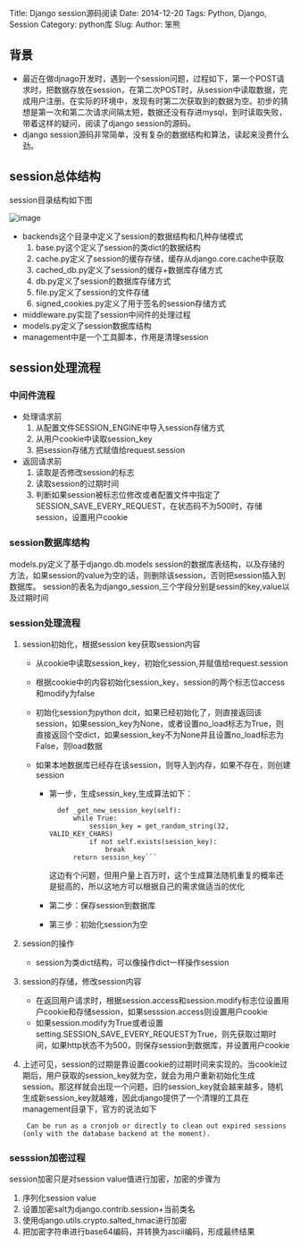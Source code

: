 Title: Django session源码阅读
Date: 2014-12-20
Tags: Python, Django, Session
Category: python库
Slug: 
Author: 笨熊
## 背景
* 最近在做djnago开发时，遇到一个session问题，过程如下，第一个POST请求时，把数据存放在session，在第二次POST时，从session中读取数据，完成用户注册。在实际的环境中，发现有时第二次获取到的数据为空。初步的猜想是第一次和第二次请求间隔太短，数据还没有存进mysql，到时读取失败，带着这样的疑问，阅读了django session的源码。
* django session源码非常简单，没有复杂的数据结构和算法，读起来没费什么劲。

## session总体结构
session目录结构如下图

![image](http://sfault-image.b0.upaiyun.com/635/172/635172686-54918df1d0db6_articlex)

* backends这个目录中定义了session的数据结构和几种存储模式
	1. base.py这个定义了session的类dict的数据结构
	2. cache.py定义了session的缓存存储，缓存从django.core.cache中获取
	3. cached_db.py定义了session的缓存+数据库存储方式
	4. db.py定义了session的数据库存储方式
	5. file.py定义了session的文件存储
	6. signed_cookies.py定义了用于签名的session存储方式
* middleware.py实现了session中间件的处理过程
* models.py定义了session数据库结构
* management中是一个工具脚本，作用是清理session

## session处理流程

### 中间件流程

* 处理请求前
	1. 从配置文件SESSION_ENGINE中导入session存储方式
	2. 从用户cookie中读取session_key
	3. 把session存储方式赋值给request.session
* 返回请求前
	1. 读取是否修改session的标志
	2. 读取session的过期时间
	3. 判断如果session被标志位修改或者配置文件中指定了SESSION_SAVE_EVERY_REQUEST，在状态码不为500时，存储session，设置用户cookie
	
### session数据库结构
models.py定义了基于django.db.models session的数据库表结构，以及存储的方法，如果session的value为空的话，则删除该session，否则把session插入到数据库。
session的表名为django_session,三个字段分别是sessin的key,value以及过期时间

### session处理流程
1. session初始化，根据session key获取session内容
	* 从cookie中读取session_key，初始化session,并赋值给request.session
	* 根据cookie中的内容初始化session_key，session的两个标志位access和modify为false
	* 初始化session为python dcit，如果已经初始化了，则直接返回该session，如果session_key为None，或者设置no_load标志为True，则直接返回个空dict，如果session_key不为None并且设置no_load标志为False，则load数据
	* 如果本地数据库已经存在该session，则导入到内存，如果不存在，则创建session
	
		- 第一步，生成sessin_key,生成算法如下：
		
				def _get_new_session_key(self):	
        		    while True:
            		    session_key = get_random_string(32, VALID_KEY_CHARS)
            			if not self.exists(session_key):
                			break
        			return session_key```
        	这边有个问题，但用户量上百万时，这个生成算法随机重复的概率还是挺高的，所以这地方可以根据自己的需求做适当的优化
        	
        - 第二步：保存session到数据库
        - 第三步：初始化session为空
2. session的操作
	* session为类dict结构，可以像操作dict一样操作session
3. session的存储，修改session内容
	* 在返回用户请求时，根据session.access和session.modify标志位设置用户cookie和存储session，如果sesssion.access则设置用户cookie
	* 如果session.modify为True或者设置setting.SESSION_SAVE_EVERY_REQUEST为True，则先获取过期时间，如果http状态不为500，则保存session到数据库，并设置用户cookie
4. 上述可见，session的过期是靠设置cookie的过期时间来实现的。当cookie过期后，用户获取的session_key就为空，就会为用户重新初始化生成session。那这样就会出现一个问题，旧的session_key就会越来越多，随机生成新session_key就越难，因此django提供了一个清理的工具在management目录下，官方的说法如下

		Can be run as a cronjob or directly to clean out expired sessions (only with the database backend at the moment).
		
### sesssion加密过程
session加密只是对session value值进行加密，加密的步骤为

1. 序列化session value
2. 设置加密salt为django.contrib.session+当前类名
3. 使用django.utils.crypto.salted_hmac进行加密
4. 把加密字符串进行base64编码，并转换为ascii编码，形成最终结果